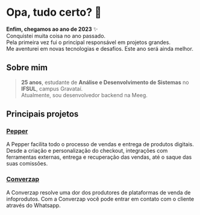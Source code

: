 # Opa, tudo certo? 👋


**Enfim, chegamos ao ano de 2023** ✨ \
Conquistei muita coisa no ano passado.  \
Pela primeira vez fui o principal responsável em projetos grandes.  \
Me aventurei em novas tecnologias e desafios. Este ano será ainda melhor.  

## Sobre mim

  > **25 anos**, estudante de **Análise e Desenvolvimento de Sistemas** no **IFSUL**, campus Gravataí.\
  > Atualmente, sou desenvolvedor backend na Meeg.
 
## Principais projetos

### [Pepper](https://pepper.com.br)
A Pepper facilita todo o processo de vendas e entrega de produtos digitais. Desde a criação e personalização do checkout, integrações com ferramentas externas, entrega e recuperação das vendas, até o saque das suas comissões.

### [Converzap](https://converzap.com)
A Converzap resolve uma dor dos produtores de plataformas de venda de infoprodutos. Com a Converzap você pode entrar em contato com o cliente através do Whatsapp.

